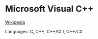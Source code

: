 # Microsoft Visual C++
[Wikipedia](https://en.wikipedia.org/wiki/Microsoft_Visual_C%2B%2B)

Languages: C, C++, C++/CLI, C++/CX